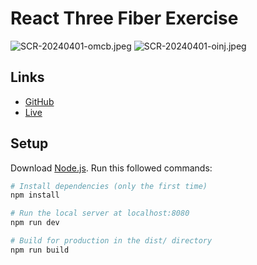 # React Three Fiber Exercise

![SCR-20240401-omcb.jpeg](https://img2.imgtp.com/2024/04/01/mMif6qEf.jpeg)
![SCR-20240401-oinj.jpeg](https://img2.imgtp.com/2024/04/01/QpCqBgU0.jpeg)

## Links

-   [GitHub](https://github.com/BowiEgo/R3F-Exercises)
-   [Live](r3-f-exercises.vercel.app)

## Setup

Download [Node.js](https://nodejs.org/en/download/).
Run this followed commands:

```bash
# Install dependencies (only the first time)
npm install

# Run the local server at localhost:8080
npm run dev

# Build for production in the dist/ directory
npm run build
```
